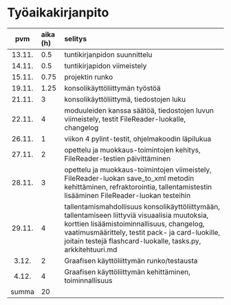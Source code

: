 # Työaikakirjanpito

| pvm | aika (h) | selitys  |
| :----:|:-----| :-----|
| 13.11. | 0.5   | tuntikirjanpidon suunnittelu |
| 14.11. | 0.5   | tuntikirjapidon viimeistely |
| 15.11. | 0.75  | projektin runko |
| 19.11. | 1.25 | konsolikäyttöliittymän työstöä |
| 21.11. | 3 | konsolikäyttöliittymä, tiedostojen luku
| 22.11. | 4 | moduuleiden kanssa säätöä, tiedostojen luvun viimeistely, testit FileReader-luokalle, changelog
| 26.11. | 1 | viikon 4 pylint-testit, ohjelmakoodin läpilukua
| 27.11. | 2 | opettelu ja muokkaus-toimintojen kehitys, FileReader-testien päivittäminen
| 28.11. | 3 | opettelu ja muokkaus-toimintojen viimeistely, FileReader-luokan save_to_xml metodin kehittäminen, refraktorointia, tallentamistestin lisääminen FileReader-luokan testeihin
| 29.11. | 4 | tallentamismahdollisuus konsolikäyttöliittymään, tallentamiseen liittyviä visuaalisia muutoksia, korttien lisäämistoiminnallisuus, changelog, vaatimusmäärittely, testit pack- ja card-luokille, joitain testejä flashcard-luokalle, tasks.py, arkkitehtuuri.md
| 3.12. | 2 | Graafisen käyttöliittymän runko/testausta
| 4.12. | 4 | Graafisen käyttöliittymän kehittäminen, toiminnallisuus
| summa | 20

